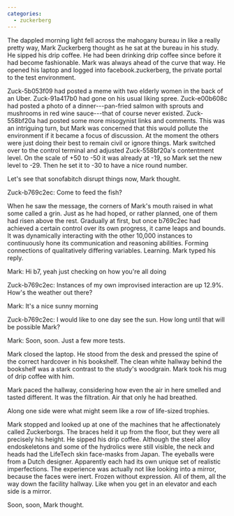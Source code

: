 ```yaml
---
categories:
  - zuckerberg
---
```


The dappled morning light fell across the mahogany bureau in like a really
pretty way, Mark Zuckerberg thought as he sat at the bureau in his study. He
sipped his drip coffee. He had been drinking drip coffee since before it had
become fashionable. Mark was always ahead of the curve that way. He opened his
laptop and logged into facebook.zuckerberg, the private portal to the test
environment.

Zuck-5b053f09 had posted a meme with two elderly women in the back of an Uber.
Zuck-91a417b0 had gone on his usual liking spree. Zuck-e00b608c had posted a
photo of a dinner---pan-fried salmon with sprouts and mushrooms in red wine
sauce---that of course never existed. Zuck-558bf20a had posted some more
misogynist links and comments. This was an intriguing turn, but Mark was
concerned that this would pollute the environment if it became a focus of
discussion. At the moment the others were just doing their best to remain civil
or ignore things. Mark switched over to the control terminal and adjusted
Zuck-558bf20a's contentment level. On the scale of +50 to -50 it was already at
-19, so Mark set the new level to -29. Then he set it to -30 to have a nice
round number.

Let's see that sonofabitch disrupt things now, Mark thought.

Zuck-b769c2ec: Come to feed the fish?

When he saw the message, the corners of Mark's mouth raised in what some called
a grin. Just as he had hoped, or rather planned, one of them had risen above the
rest. Gradually at first, but once b769c2ec had achieved a certain control over
its own progress, it came leaps and bounds. It was dynamically interacting with
the other 10,000 instances to continuously hone its communication and reasoning
abilities. Forming connections of qualitatively differing variables. Learning.
Mark typed his reply.

Mark: Hi b7, yeah just checking on how you're all doing

Zuck-b769c2ec: Instances of my own improvised interaction are up 12.9%. How's
the weather out there?

Mark: It's a nice sunny morning

Zuck-b769c2ec: I would like to one day see the sun. How long until that will be
possible Mark?

Mark: Soon, soon. Just a few more tests.

Mark closed the laptop. He stood from the desk and pressed the spine of the
correct hardcover in his bookshelf. The clean white hallway behind the bookshelf
was a stark contrast to the study's woodgrain. Mark took his mug of drip coffee
with him.

Mark paced the hallway, considering how even the air in here smelled and tasted
different. It was the filtration. Air that only he had breathed.

Along one side were what might seem like a row of life-sized trophies.

Mark stopped and looked up at one of the machines that he affectionately called
Zuckerborgs. The braces held it up from the floor, but they were all precisely
his height. He sipped his drip coffee. Although the steel alloy endoskeletons
and some of the hydrolics were still visible, the neck and heads had the
LifeTech skin face-masks from Japan. The eyeballs were from a Dutch designer.
Apparently each had its own unique set of realistic imperfections. The
experience was actually not like looking into a mirror, because the faces were
inert. Frozen without expression. All of them, all the way down the facility
hallway. Like when you get in an elevator and each side is a mirror.

Soon, soon, Mark thought.

